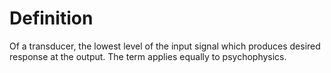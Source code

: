 # Definition

Of a transducer, the lowest level of the input signal which produces
desired response at the output. The term applies equally to
psychophysics.
